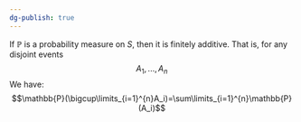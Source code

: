 ```yaml
---
dg-publish: true
---
```

If $\mathbb{P}$ is a probability measure on $S$, then it is finitely additive. That is, for any disjoint events $$A_{1}, ... ,A_{n}$$
We have: $$\mathbb{P}(\bigcup\limits_{i=1}^{n}A_i)=\sum\limits_{i=1}^{n}\mathbb{P} (A_i)$$

